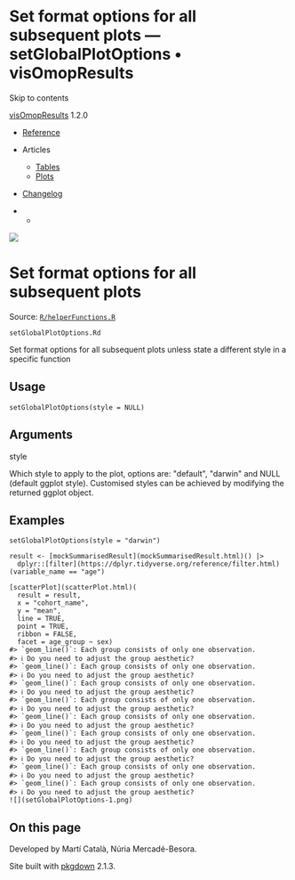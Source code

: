 # Set format options for all subsequent plots — setGlobalPlotOptions • visOmopResults

Skip to contents

[visOmopResults](../index.html) 1.2.0

  * [Reference](../reference/index.html)
  * Articles
    * [Tables](../articles/a01_tables.html)
    * [Plots](../articles/a02_plots.html)
  * [Changelog](../news/index.html)


  *   * [](https://github.com/darwin-eu/visOmopResults/)



![](../logo.png)

# Set format options for all subsequent plots

Source: [`R/helperFunctions.R`](https://github.com/darwin-eu/visOmopResults/blob/v1.2.0/R/helperFunctions.R)

`setGlobalPlotOptions.Rd`

Set format options for all subsequent plots unless state a different style in a specific function

## Usage
    
    
    setGlobalPlotOptions(style = NULL)

## Arguments

style
    

Which style to apply to the plot, options are: "default", "darwin" and NULL (default ggplot style). Customised styles can be achieved by modifying the returned ggplot object.

## Examples
    
    
    setGlobalPlotOptions(style = "darwin")
    
    result <- [mockSummarisedResult](mockSummarisedResult.html)() |>
      dplyr::[filter](https://dplyr.tidyverse.org/reference/filter.html)(variable_name == "age")
    
    [scatterPlot](scatterPlot.html)(
      result = result,
      x = "cohort_name",
      y = "mean",
      line = TRUE,
      point = TRUE,
      ribbon = FALSE,
      facet = age_group ~ sex)
    #> `geom_line()`: Each group consists of only one observation.
    #> ℹ Do you need to adjust the group aesthetic?
    #> `geom_line()`: Each group consists of only one observation.
    #> ℹ Do you need to adjust the group aesthetic?
    #> `geom_line()`: Each group consists of only one observation.
    #> ℹ Do you need to adjust the group aesthetic?
    #> `geom_line()`: Each group consists of only one observation.
    #> ℹ Do you need to adjust the group aesthetic?
    #> `geom_line()`: Each group consists of only one observation.
    #> ℹ Do you need to adjust the group aesthetic?
    #> `geom_line()`: Each group consists of only one observation.
    #> ℹ Do you need to adjust the group aesthetic?
    #> `geom_line()`: Each group consists of only one observation.
    #> ℹ Do you need to adjust the group aesthetic?
    #> `geom_line()`: Each group consists of only one observation.
    #> ℹ Do you need to adjust the group aesthetic?
    #> `geom_line()`: Each group consists of only one observation.
    #> ℹ Do you need to adjust the group aesthetic?
    ![](setGlobalPlotOptions-1.png)
    
    

## On this page

Developed by Martí Català, Núria Mercadé-Besora.

Site built with [pkgdown](https://pkgdown.r-lib.org/) 2.1.3.
